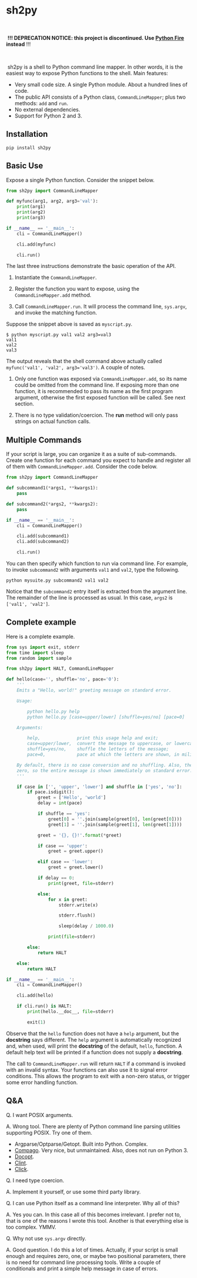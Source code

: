 # sh2py

‌
‌
‌

‌
<b>!!! DEPRECATION NOTICE: this project is discontinued. Use <a href="https://github.com/google/python-fire">Python Fire</a> instead</b> !!!

‌

‌
sh2py is a shell to Python command line mapper. In other words, it is the
easiest way to expose Python functions to the shell. Main features:

* Very small code size. A single Python module. About a hundred lines of code.
* The public API consists of a Python class, `CommandLineMapper`; plus two
  methods: `add` and `run`.
* No external dependencies.
* Support for Python 2 and 3.

## Installation

    pip install sh2py

## Basic Use

Expose a single Python function. Consider the snippet below.

```python
from sh2py import CommandLineMapper

def myfunc(arg1, arg2, arg3='val'):
    print(arg1)
    print(arg2)
    print(arg3)

if __name__ == '__main__':
    cli = CommandLineMapper()

    cli.add(myfunc)

    cli.run()
```

The last three instructions demonstrate the basic operation of the API.

1. Instantiate the `CommandLineMapper`.

2. Register the function you want to expose, using the `CommandLineMapper.add`
method.

3. Call `CommandLineMapper.run`. It will process the command line,
``sys.argv``, and invoke the matching function.

Suppose the snippet above is saved as `myscript.py`.

    $ python myscript.py val1 val2 arg3=val3
    val1
    val2
    val3

The output reveals that the shell command above actually called
`myfunc('val1', 'val2', arg3='val3')`. A couple of notes.

1. Only one function was exposed via `CommandLineMapper.add`, so its name could
be omitted from the command line. If exposing more than one function, it is
recommended to pass its name as the first program argument, otherwise the first
exposed function will be called. See next section.

2. There is no type validation/coercion. The **run** method will only pass
strings on actual function calls.

## Multiple Commands

If your script is large, you can organize it as a suite of sub-commands. Create
one function for each command you expect to handle and register all of them
with `CommandLineMapper.add`. Consider the code below.

```python
from sh2py import CommandLineMapper

def subcommand1(*args1, **kwargs1):
    pass

def subcommand2(*args2, **kwargs2):
    pass

if __name__ == '__main__':
    cli = CommandLineMapper()

    cli.add(subcommand1)
    cli.add(subcommand2)

    cli.run()
```

You can then specify which function to run via command line. For example, to
invoke `subcommand2` with arguments `val1` and `val2`, type the following.

    python mysuite.py subcommand2 val1 val2

Notice that the `subcommand2` entry itself is extracted from the argument
line. The remainder of the line is processed as usual. In this case, `args2`
is `['val1', 'val2']`.

## Complete example

Here is a complete example.

```python
from sys import exit, stderr
from time import sleep
from random import sample

from sh2py import HALT, CommandLineMapper

def hello(case='', shuffle='no', pace='0'):
    '''
    Emits a "Hello, world!" greeting message on standard error.

    Usage:

        python hello.py help
        python hello.py [case=upper/lower] [shuffle=yes/no] [pace=0]

    Arguments:

        help,              print this usage help and exit;
        case=upper/lower,  convert the message to uppercase, or lowercase;
        shuffle=yes/no,    shuffle the letters of the message;
        pace=0,            pace at which the letters are shown, in miliseconds.

    By default, there is no case conversion and no shuffling. Also, the pace is
    zero, so the entire message is shown immediately on standard error.
    '''

    if case in ['', 'upper', 'lower'] and shuffle in ['yes', 'no']:
        if pace.isdigit():
            greet = ['Hello', 'world']
            delay = int(pace)

            if shuffle == 'yes':
                greet[0] = ''.join(sample(greet[0], len(greet[0])))
                greet[1] = ''.join(sample(greet[1], len(greet[1])))

            greet = '{}, {}!'.format(*greet)

            if case == 'upper':
                greet = greet.upper()

            elif case == 'lower':
                greet = greet.lower()

            if delay == 0:
                print(greet, file=stderr)

            else:
                for x in greet:
                    stderr.write(x)

                    stderr.flush()

                    sleep(delay / 1000.0)

                print(file=stderr)

        else:
            return HALT

    else:
        return HALT

if __name__ == '__main__':
    cli = CommandLineMapper()

    cli.add(hello)

    if cli.run() is HALT:
        print(hello.__doc__, file=stderr)

        exit(1)
```

Observe that the `hello` function does not have a `help` argument, but the
**docstring** says different. The `help` argument is automatically recognized
and, when used, will print the **docstring** of the default, `hello`, function.
A default help text will be printed if a function does not supply a
**docstring**.

The call to `CommandLineMapper.run` will return `HALT` if a command is
invoked with an invalid syntax. Your functions can also use it to signal error
conditions. This allows the program to exit with a non-zero status, or trigger
some error handling function.

## Q&A

Q. I want POSIX arguments.

A. Wrong tool. There are plenty of Python command line parsing utilities
supporting POSIX. Try one of them.

* Argparse/Optparse/Getopt. Built into Python. Complex.
* [Compago](https://github.com/jmohr/compago). Very nice, but
  unmaintained. Also, does not run on Python 3.
* [Docopt](http://docopt.org/).
* [Clint](https://github.com/kennethreitz/clint).
* [Click](http://click.pocoo.org/3/).

Q. I need type coercion.

A. Implement it yourself, or use some third party library.

Q. I can use Python itself as a command line interpreter. Why all of this?

A. Yes you can. In this case all of this becomes irrelevant. I prefer not to,
that is one of the reasons I wrote this tool. Another is that everything else
is too complex. YMMV.

Q. Why not use `sys.argv` directly.

A. Good question. I do this a lot of times. Actually, if your script is small
enough and requires zero, one, or maybe two positional parameters, there is no
need for command line processing tools. Write a couple of conditionals and
print a simple help message in case of errors.

